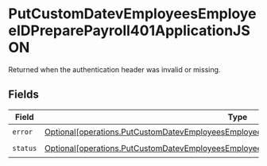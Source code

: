 # PutCustomDatevEmployeesEmployeeIDPreparePayroll401ApplicationJSON

Returned when the authentication header was invalid or missing.


## Fields

| Field                                                                                                                                                                                                  | Type                                                                                                                                                                                                   | Required                                                                                                                                                                                               | Description                                                                                                                                                                                            |
| ------------------------------------------------------------------------------------------------------------------------------------------------------------------------------------------------------ | ------------------------------------------------------------------------------------------------------------------------------------------------------------------------------------------------------ | ------------------------------------------------------------------------------------------------------------------------------------------------------------------------------------------------------ | ------------------------------------------------------------------------------------------------------------------------------------------------------------------------------------------------------ |
| `error`                                                                                                                                                                                                | [Optional[operations.PutCustomDatevEmployeesEmployeeIDPreparePayroll401ApplicationJSONError]](undefined/models/operations/putcustomdatevemployeesemployeeidpreparepayroll401applicationjsonerror.md)   | :heavy_check_mark:                                                                                                                                                                                     | N/A                                                                                                                                                                                                    |
| `status`                                                                                                                                                                                               | [Optional[operations.PutCustomDatevEmployeesEmployeeIDPreparePayroll401ApplicationJSONStatus]](undefined/models/operations/putcustomdatevemployeesemployeeidpreparepayroll401applicationjsonstatus.md) | :heavy_check_mark:                                                                                                                                                                                     | N/A                                                                                                                                                                                                    |